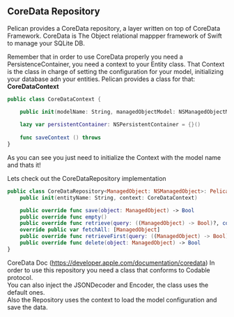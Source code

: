 
## CoreData Repository

Pelican provides a CoreData repository, a layer written on top of CoreData Framework.
CoreData is The Object relational mappper framework of Swift to manage your SQLite DB.

Remember that in order to use CoreData properly you need a PersistenceContainer, you need a context to your Entity class.
That Context is the class in charge of setting the configuration for your model, initializing your database adn your entities.
Pelican provides a class for that: **CoreDataContext**
```swift
public class CoreDataContext {

    public init(modelName: String, managedObjectModel: NSManagedObjectModel? = nil)
    
    lazy var persistentContainer: NSPersistentContainer = {}()
    
    func saveContext () throws
}
```

As you can see you just need to initialize the Context with the model name and thats it!

Lets check out the CoreDataRepository implementation

```swift
public class CoreDataRepository<ManagedObject: NSManagedObject>: PelicanRepository<ManagedObject> {
    public init(entityName: String, context: CoreDataContext)

    public override func save(object: ManagedObject) -> Bool
    public override func empty()
    public override func retrieve(query: ((ManagedObject) -> Bool)?, completionHandler: (Result<[ManagedObject],Error>) -> Void)
    override public var fetchAll: [ManagedObject]
    public override func retrieveFirst(query: ((ManagedObject) -> Bool)?, completionHandler: (Result<ManagedObject, Error>) -> Void)
    public override func delete(object: ManagedObject) -> Bool
}
```
CoreData Doc (https://developer.apple.com/documentation/coredata)
In order to use this repository you need a class that conforms to Codable protocol.  
You can also inject the JSONDecoder and Encoder, the class uses the default ones.  
Also the Repository uses the context to load the model configuration and save the data.



